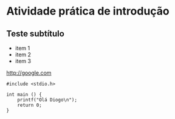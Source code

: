 # Atividade prática de introdução

## Teste subtítulo

+ item 1
+ item 2
+ item 3

http://google.com

```
#include <stdio.h>

int main () {
	printf("Olá Diogo\n");
	return 0;
}
```
